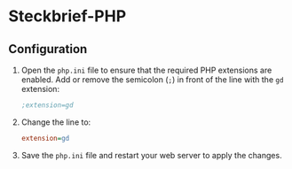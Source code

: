 # Steckbrief-PHP

## Configuration

1. Open the `php.ini` file to ensure that the required PHP extensions are enabled. Add or remove the semicolon (`;`) in front of the line with the `gd` extension:

    ```ini
    ;extension=gd
    ```

2. Change the line to:

    ```ini
    extension=gd
    ```

3. Save the `php.ini` file and restart your web server to apply the changes.
